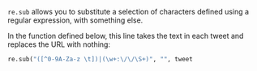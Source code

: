 <!--title={re.sub method}-->

`re.sub` allows you to substitute a selection of characters defined using a regular expression, with something else.

In the function defined below, this line takes the text in each tweet and replaces the URL with nothing:

``` python
re.sub("([^0-9A-Za-z \t])|(\w+:\/\/\S+)", "", tweet
```

